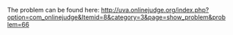 The problem can be found here: http://uva.onlinejudge.org/index.php?option=com_onlinejudge&Itemid=8&category=3&page=show_problem&problem=66 
